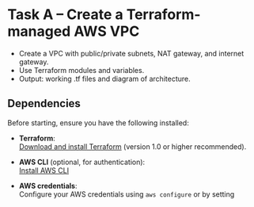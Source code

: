 # Task A – Create a Terraform-managed AWS VPC
- Create a VPC with public/private subnets, NAT gateway, and internet
gateway.
- Use Terraform modules and variables.
- Output: working .tf files and diagram of architecture.

## Dependencies

Before starting, ensure you have the following installed:

- **Terraform**:  
  [Download and install Terraform](https://developer.hashicorp.com/terraform/tutorials/aws-get-started/install-cli) (version 1.0 or higher recommended).

- **AWS CLI** (optional, for authentication):  
  [Install AWS CLI](https://docs.aws.amazon.com/cli/latest/userguide/getting-started-install.html)

- **AWS credentials**:  
  Configure your AWS credentials using `aws configure` or by setting

